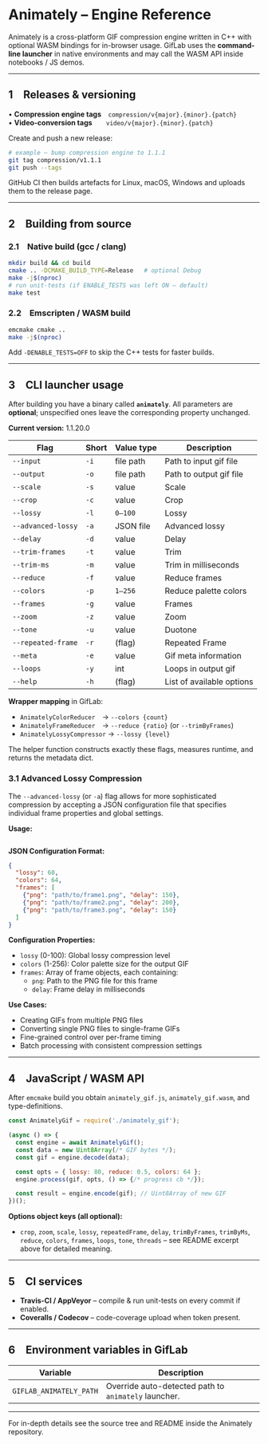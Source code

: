 # Animately – Engine Reference

Animately is a cross-platform GIF compression engine written in C++ with optional WASM bindings for in-browser usage.  GifLab uses the **command-line launcher** in native environments and may call the WASM API inside notebooks / JS demos.

---
## 1 Releases & versioning

• **Compression engine tags** `compression/v{major}.{minor}.{patch}`  
• **Video-conversion tags**  `video/v{major}.{minor}.{patch}`

Create and push a new release:
```bash
# example – bump compression engine to 1.1.1
git tag compression/v1.1.1
git push --tags
```
GitHub CI then builds artefacts for Linux, macOS, Windows and uploads them to the release page.

---
## 2 Building from source

### 2.1 Native build (gcc / clang)
```bash
mkdir build && cd build
cmake .. -DCMAKE_BUILD_TYPE=Release   # optional Debug
make -j$(nproc)
# run unit-tests (if ENABLE_TESTS was left ON – default)
make test
```

### 2.2 Emscripten / WASM build
```bash
emcmake cmake ..
make -j$(nproc)
```
Add `-DENABLE_TESTS=OFF` to skip the C++ tests for faster builds.

---
## 3 CLI launcher usage

After building you have a binary called **`animately`**.  All parameters are **optional**; unspecified ones leave the corresponding property unchanged.

**Current version:** 1.1.20.0

| Flag | Short | Value type | Description |
|------|-------|-----------|-------------|
| `--input` | `-i` | file path | Path to input gif file |
| `--output` | `-o` | file path | Path to output gif file |
| `--scale` | `-s` | value | Scale |
| `--crop` | `-c` | value | Crop |
| `--lossy` | `-l` | `0–100` | Lossy |
| `--advanced-lossy` | `-a` | JSON file | Advanced lossy |
| `--delay` | `-d` | value | Delay |
| `--trim-frames` | `-t` | value | Trim |
| `--trim-ms` | `-m` | value | Trim in milliseconds |
| `--reduce` | `-f` | value | Reduce frames |
| `--colors` | `-p` | `1–256` | Reduce palette colors |
| `--frames` | `-g` | value | Frames |
| `--zoom` | `-z` | value | Zoom |
| `--tone` | `-u` | value | Duotone |
| `--repeated-frame` | `-r` | (flag) | Repeated Frame |
| `--meta` | `-e` | value | Gif meta information |
| `--loops` | `-y` | int | Loops in output gif |
| `--help` | `-h` | (flag) | List of available options |

**Wrapper mapping** in GifLab:
* `AnimatelyColorReducer` → `--colors {count}`
* `AnimatelyFrameReducer` → `--reduce {ratio}` (or `--trimByFrames`)
* `AnimatelyLossyCompressor` → `--lossy {level}`

The helper function constructs exactly these flags, measures runtime, and returns the metadata dict.

### 3.1 Advanced Lossy Compression

The `--advanced-lossy` (or `-a`) flag allows for more sophisticated compression by accepting a JSON configuration file that specifies individual frame properties and global settings.

**Usage:**
```bash
```

**JSON Configuration Format:**
```json
{
  "lossy": 60,
  "colors": 64,
  "frames": [
    {"png": "path/to/frame1.png", "delay": 150},
    {"png": "path/to/frame2.png", "delay": 200},
    {"png": "path/to/frame3.png", "delay": 150}
  ]
}
```

**Configuration Properties:**
- `lossy` (0-100): Global lossy compression level
- `colors` (1-256): Color palette size for the output GIF
- `frames`: Array of frame objects, each containing:
  - `png`: Path to the PNG file for this frame
  - `delay`: Frame delay in milliseconds

**Use Cases:**
- Creating GIFs from multiple PNG files
- Converting single PNG files to single-frame GIFs
- Fine-grained control over per-frame timing
- Batch processing with consistent compression settings

---
## 4 JavaScript / WASM API

After `emcmake` build you obtain `animately_gif.js`, `animately_gif.wasm`, and type-definitions.

```javascript
const AnimatelyGif = require('./animately_gif');

(async () => {
  const engine = await AnimatelyGif();
  const data = new Uint8Array(/* GIF bytes */);
  const gif = engine.decode(data);

  const opts = { lossy: 80, reduce: 0.5, colors: 64 };
  engine.process(gif, opts, () => {/* progress cb */});

  const result = engine.encode(gif); // Uint8Array of new GIF
})();
```

**Options object keys (all optional):**
* `crop`, `zoom`, `scale`, `lossy`, `repeatedFrame`, `delay`, `trimByFrames`, `trimByMs`, `reduce`, `colors`, `frames`, `loops`, `tone`, `threads` – see README excerpt above for detailed meaning.

---
## 5 CI services
* **Travis-CI / AppVeyor** – compile & run unit-tests on every commit if enabled.  
* **Coveralls / Codecov** – code-coverage upload when token present.

---
## 6 Environment variables in GifLab
| Variable | Description |
|----------|-------------|
| `GIFLAB_ANIMATELY_PATH` | Override auto-detected path to `animately` launcher. |

---
For in-depth details see the source tree and README inside the Animately repository. 